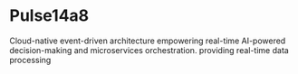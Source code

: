 # Pulse14a8
Cloud-native event-driven architecture empowering real-time AI-powered decision-making and microservices orchestration. providing real-time data processing
